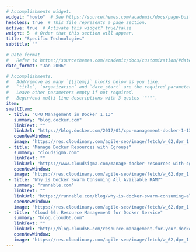 ```yaml
---
# Accomplishments widget.
widget: "howto"  # See https://sourcethemes.com/academic/docs/page-builder/
headless: true  # This file represents a page section.
active: true  # Activate this widget? true/false
weight: 5  # Order that this section will appear.
title: "Specific Technologies"
subtitle: ""

# Date format
#   Refer to https://sourcethemes.com/academic/docs/customization/#date-format
date_format: "Jan 2006"

# Accomplishments.
#   Add/remove as many `[[item]]` blocks below as you like.
#   `title`, `organization` and `date_start` are the required parameters.
#   Leave other parameters empty if not required.
#   Begin/end multi-line descriptions with 3 quotes `"""`.
item:
smallItem: 
 - title: "CPU Management in Docker 1.13"
   summary: "blog.docker.com"
   linkText: ""
   linkUrl: "https://blog.docker.com/2017/01/cpu-management-docker-1-13/"
   openNewWindow: 
   image: "https://res.cloudinary.com/agile-seo/image/fetch/w_62,dpr_1.0,d_blank_am8gzx.png/https%3A%2F%2Flogo.clearbit.com%2Fblog.docker.com%3Fsize%3D250" 
 - title: "Manage Docker Resources with Cgroups"
   summary: "cloudsigma.com"
   linkText: ""
   linkUrl: "https://www.cloudsigma.com/manage-docker-resources-with-cgroups/"
   openNewWindow: 
   image: "https://res.cloudinary.com/agile-seo/image/fetch/w_62,dpr_1.0,d_blank_am8gzx.png/https%3A%2F%2Flogo.clearbit.com%2Fcloudsigma.com%3Fsize%3D250" 
 - title: "Why is Docker Swarm Consuming All Available RAM?"
   summary: "runnable.com"
   linkText: ""
   linkUrl: "https://runnable.com/blog/why-is-docker-swarm-consuming-all-available-ram"
   openNewWindow: 
   image: "https://res.cloudinary.com/agile-seo/image/fetch/w_62,dpr_1.0,d_blank_am8gzx.png/https%3A%2F%2Flogo.clearbit.com%2Frunnable.com%3Fsize%3D250" 
 - title: "Cloud 66: Resource Management for Docker Service"
   summary: "blog.cloud66.com"
   linkText: ""
   linkUrl: "http://blog.cloud66.com/resource-management-for-your-docker-service"
   openNewWindow: 
   image: "https://res.cloudinary.com/agile-seo/image/fetch/w_62,dpr_1.0,d_blank_am8gzx.png/https%3A%2F%2Flogo.clearbit.com%2Fblog.cloud66.com%3Fsize%3D250" 
---
```

